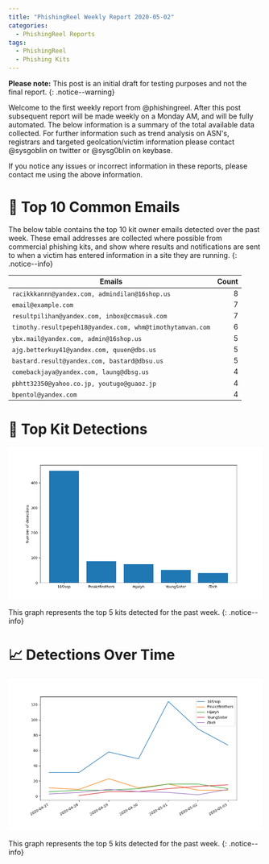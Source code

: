 ```yaml
---
title: "PhishingReel Weekly Report 2020-05-02"
categories:
  - PhishingReel Reports
tags:
  - PhishingReel
  - Phishing Kits
---
```


**Please note:** This post is an initial draft for testing purposes and not the final report.
{: .notice--warning}

Welcome to the first weekly report from @phishingreel.
After this post subsequent report will be made weekly on a Monday AM, and will be fully automated.
The below information is a summary of the total available data collected. For further information such as trend analysis on ASN's, registrars and targeted geolcation/victim information please contact @sysgoblin on twitter or @sysg0blin on keybase.

If you notice any issues or incorrect information in these reports, please contact me using the above information.

# 📧 Top 10 Common Emails

The below table contains the top 10 kit owner emails detected over the past week. These email addresses are collected where possible from commercial phishing kits, and show where results and notifications are sent to when a victim has entered information in a site they are running.
{: .notice--info}

|Emails|Count|
|---|---:|
| `racikkkannn@yandex.com, admindilan@16shop.us` | 8 |
| `email@example.com` | 7 |
| `resultpilihan@yandex.com, inbox@ccmasuk.com` | 7 |
| `timothy.resultpepeh18@yandex.com, whm@timothytamvan.com` | 6 |
| `ybx.mail@yandex.com, admin@16shop.us` | 5 |
| `ajg.betterkuy41@yandex.com, quuen@dbs.us` | 5 |
| `bastard.result@yandex.com, bastard@dbsu.us` | 5 |
| `comebackjaya@yandex.com, laung@dbsg.us` | 4 |
| `pbhtt32350@yahoo.co.jp, youtugo@guaoz.jp` | 4 |
| `bpentol@yandex.com` | 4 |


# 🔎 Top Kit Detections
![top kits graph](/assets/images/pr-weeklyreport/2020-05-04-fig1.png)

This graph represents the top 5 kits detected for the past week.
{: .notice--info}

# 📈 Detections Over Time
![detections ot graph](/assets/images/pr-weeklyreport/2020-05-04-fig2.png)

This graph represents the top 5 kits detected for the past week. 
{: .notice--info}